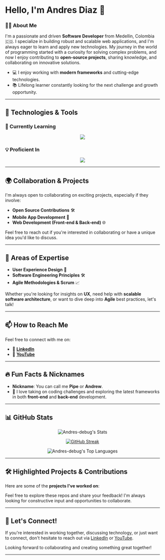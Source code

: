 # Hello, I'm Andres Diaz 👋

### 👨‍💻 About Me

I'm a passionate and driven **Software Developer** from Medellin, Colombia 🇨🇴. I specialize in building robust and scalable web applications, and I'm always eager to learn and apply new technologies. My journey in the world of programming started with a curiosity for solving complex problems, and now I enjoy contributing to **open-source projects**, sharing knowledge, and collaborating on innovative solutions.

- 💻 I enjoy working with **modern frameworks** and cutting-edge technologies.
- 📚 Lifelong learner constantly looking for the next challenge and growth opportunity.

---

## 🚀 Technologies & Tools

### 🌱 Currently Learning

<p align="center">
 <a href="https://skillicons.dev">
    <img src="https://skillicons.dev/icons?i=nestjs,prisma,threejs,astro&perline=8" />
 </a>
</p>

### 💡 Proficient In

<p align="center">
 <a href="https://skillicons.dev">
    <img src="https://skillicons.dev/icons?i=react,nextjs,express,linux,js,ts,redux,apollo,graphql,tailwind,angular,git,bootstrap,css,html,figma&perline=8" />
 </a>
</p>

---

## 🌍 Collaboration & Projects

I'm always open to collaborating on exciting projects, especially if they involve:

- **Open Source Contributions** 🛠️
- **Mobile App Development** 📱
- **Web Development (Front-end & Back-end)** 🌐

Feel free to reach out if you're interested in collaborating or have a unique idea you'd like to discuss.

---

## 💬 Areas of Expertise

- **User Experience Design** 🎨
- **Software Engineering Principles** 🛠️
- **Agile Methodologies & Scrum** 📈

Whether you're looking for insights on **UX**, need help with **scalable software architecture**, or want to dive deep into **Agile** best practices, let's talk!

---

## 📫 How to Reach Me

Feel free to connect with me on:

- 💼 [**LinkedIn**](https://www.linkedin.com/in/andr%C3%A9s-felipe-diaz-monsalve-54407b1a3/)
- 🎥 [**YouTube**](https://www.youtube.com/@AndresDebug-lc1cu)

---

## 🔥 Fun Facts & Nicknames

- **Nickname**: You can call me **Pipe** or **Andrew**.
- 🌱 I love taking on coding challenges and exploring the latest frameworks in both **front-end** and **back-end** development.

---

## 📊 GitHub Stats

<p align="center">
  <img src="https://github-readme-stats.vercel.app/api?username=Andres-debug&theme=vue-dark&show_icons=true&hide_border=true&count_private=true" alt="Andres-debug's Stats" />
</p>

<p align="center">
<a href="https://git.io/streak-stats"><img src="https://git-hub-streak-stats.vercel.app?user=Andres-debug&theme=dark" alt="GitHub Streak" /></a>
</p>

<p align="center">
  <img src="https://github-readme-stats.vercel.app/api/top-langs/?username=Andres-debug&theme=vue-dark&show_icons=true&hide_border=true&layout=compact" alt="Andres-debug's Top Languages" />
</p>

---

## 🛠️ Highlighted Projects & Contributions

Here are some of the **projects I've worked on**:


Feel free to explore these repos and share your feedback! I'm always looking for constructive input and opportunities to collaborate.

---

## 🤝 Let's Connect!

If you're interested in working together, discussing technology, or just want to connect, don't hesitate to reach out via [LinkedIn](https://www.linkedin.com/in/andr%C3%A9s-felipe-diaz-monsalve-54407b1a3/) or [YouTube](https://www.youtube.com/@AndresDebug-lc1cu).

Looking forward to collaborating and creating something great together!

---

